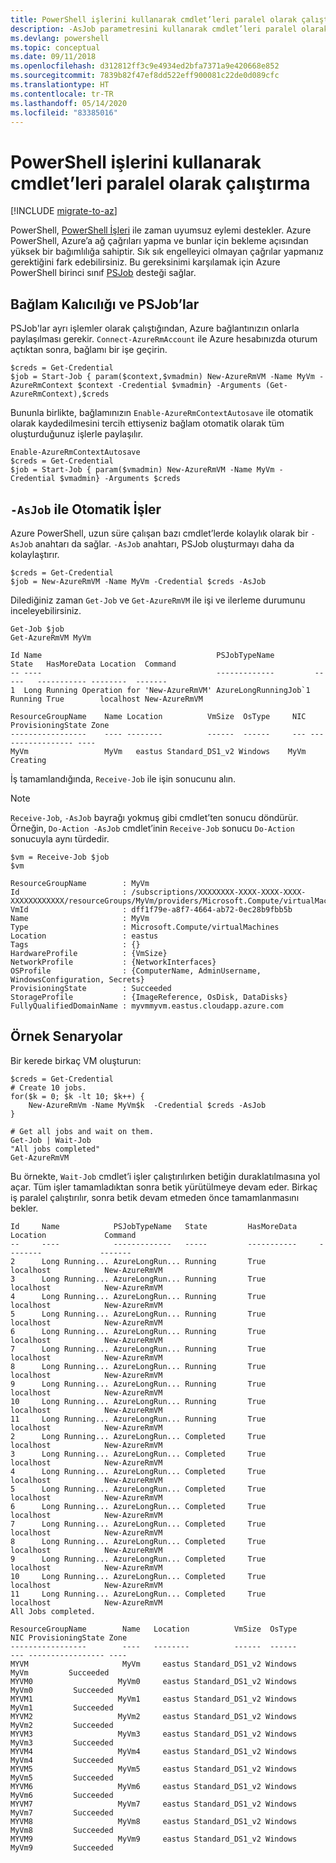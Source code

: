 ```yaml
---
title: PowerShell işlerini kullanarak cmdlet’leri paralel olarak çalıştırma
description: -AsJob parametresini kullanarak cmdlet’leri paralel olarak çalıştırma yönergeleri.
ms.devlang: powershell
ms.topic: conceptual
ms.date: 09/11/2018
ms.openlocfilehash: d312812ff3c9e4934ed2bfa7371a9e420668e852
ms.sourcegitcommit: 7839b82f47ef8dd522eff900081c22de0d089cfc
ms.translationtype: HT
ms.contentlocale: tr-TR
ms.lasthandoff: 05/14/2020
ms.locfileid: "83385016"
---
```

# <a name="running-cmdlets-in-parallel-using-powershell-jobs"></a>PowerShell işlerini kullanarak cmdlet’leri paralel olarak çalıştırma

[!INCLUDE [migrate-to-az](../includes/migrate-to-az.md)]

PowerShell, [PowerShell İşleri](/powershell/module/microsoft.powershell.core/about/about_jobs) ile zaman uyumsuz eylemi destekler.
Azure PowerShell, Azure’a ağ çağrıları yapma ve bunlar için bekleme açısından yüksek bir bağımlılığa sahiptir. Sık sık engelleyici olmayan çağrılar yapmanız gerektiğini fark edebilirsiniz. Bu gereksinimi karşılamak için Azure PowerShell birinci sınıf [PSJob](/powershell/module/microsoft.powershell.core/about/about_jobs) desteği sağlar.

## <a name="context-persistence-and-psjobs"></a>Bağlam Kalıcılığı ve PSJob’lar

PSJob'lar ayrı işlemler olarak çalıştığından, Azure bağlantınızın onlarla paylaşılması gerekir. `Connect-AzureRmAccount` ile Azure hesabınızda oturum açtıktan sonra, bağlamı bir işe geçirin.

```azurepowershell-interactive
$creds = Get-Credential
$job = Start-Job { param($context,$vmadmin) New-AzureRmVM -Name MyVm -AzureRmContext $context -Credential $vmadmin} -Arguments (Get-AzureRmContext),$creds
```

Bununla birlikte, bağlamınızın `Enable-AzureRmContextAutosave` ile otomatik olarak kaydedilmesini tercih ettiyseniz bağlam otomatik olarak tüm oluşturduğunuz işlerle paylaşılır.

```azurepowershell-interactive
Enable-AzureRmContextAutosave
$creds = Get-Credential
$job = Start-Job { param($vmadmin) New-AzureRmVM -Name MyVm -Credential $vmadmin} -Arguments $creds
```

## <a name="automatic-jobs-with--asjob"></a>`-AsJob` ile Otomatik İşler

Azure PowerShell, uzun süre çalışan bazı cmdlet’lerde kolaylık olarak bir `-AsJob` anahtarı da sağlar.
`-AsJob` anahtarı, PSJob oluşturmayı daha da kolaylaştırır.

```azurepowershell-interactive
$creds = Get-Credential
$job = New-AzureRmVM -Name MyVm -Credential $creds -AsJob
```

Dilediğiniz zaman `Get-Job` ve `Get-AzureRmVM` ile işi ve ilerleme durumunu inceleyebilirsiniz.

```azurepowershell-interactive
Get-Job $job
Get-AzureRmVM MyVm
```

```output
Id Name                                       PSJobTypeName         State   HasMoreData Location  Command
-- ----                                       -------------         -----   ----------- --------  -------
1  Long Running Operation for 'New-AzureRmVM' AzureLongRunningJob`1 Running True        localhost New-AzureRmVM

ResourceGroupName    Name Location          VmSize  OsType     NIC ProvisioningState Zone
-----------------    ---- --------          ------  ------     --- ----------------- ----
MyVm                 MyVm   eastus Standard_DS1_v2 Windows    MyVm          Creating
```

İş tamamlandığında, `Receive-Job` ile işin sonucunu alın.

> [!NOTE]
> `Receive-Job`, `-AsJob` bayrağı yokmuş gibi cmdlet’ten sonucu döndürür.
> Örneğin, `Do-Action -AsJob` cmdlet’inin `Receive-Job` sonucu `Do-Action` sonucuyla aynı türdedir.

```azurepowershell-interactive
$vm = Receive-Job $job
$vm
```

```output
ResourceGroupName        : MyVm
Id                       : /subscriptions/XXXXXXXX-XXXX-XXXX-XXXX-XXXXXXXXXXXX/resourceGroups/MyVm/providers/Microsoft.Compute/virtualMachines/MyVm
VmId                     : dff1f79e-a8f7-4664-ab72-0ec28b9fbb5b
Name                     : MyVm
Type                     : Microsoft.Compute/virtualMachines
Location                 : eastus
Tags                     : {}
HardwareProfile          : {VmSize}
NetworkProfile           : {NetworkInterfaces}
OSProfile                : {ComputerName, AdminUsername, WindowsConfiguration, Secrets}
ProvisioningState        : Succeeded
StorageProfile           : {ImageReference, OsDisk, DataDisks}
FullyQualifiedDomainName : myvmmyvm.eastus.cloudapp.azure.com
```

## <a name="example-scenarios"></a>Örnek Senaryolar

Bir kerede birkaç VM oluşturun:

```azurepowershell-interactive
$creds = Get-Credential
# Create 10 jobs.
for($k = 0; $k -lt 10; $k++) {
    New-AzureRmVm -Name MyVm$k  -Credential $creds -AsJob
}

# Get all jobs and wait on them.
Get-Job | Wait-Job
"All jobs completed"
Get-AzureRmVM
```

Bu örnekte, `Wait-Job` cmdlet’i işler çalıştırılırken betiğin duraklatılmasına yol açar. Tüm işler tamamladıktan sonra betik yürütülmeye devam eder. Birkaç iş paralel çalıştırılır, sonra betik devam etmeden önce tamamlanmasını bekler.

```output
Id     Name            PSJobTypeName   State         HasMoreData     Location             Command
--     ----            -------------   -----         -----------     --------             -------
2      Long Running... AzureLongRun... Running       True            localhost            New-AzureRmVM
3      Long Running... AzureLongRun... Running       True            localhost            New-AzureRmVM
4      Long Running... AzureLongRun... Running       True            localhost            New-AzureRmVM
5      Long Running... AzureLongRun... Running       True            localhost            New-AzureRmVM
6      Long Running... AzureLongRun... Running       True            localhost            New-AzureRmVM
7      Long Running... AzureLongRun... Running       True            localhost            New-AzureRmVM
8      Long Running... AzureLongRun... Running       True            localhost            New-AzureRmVM
9      Long Running... AzureLongRun... Running       True            localhost            New-AzureRmVM
10     Long Running... AzureLongRun... Running       True            localhost            New-AzureRmVM
11     Long Running... AzureLongRun... Running       True            localhost            New-AzureRmVM
2      Long Running... AzureLongRun... Completed     True            localhost            New-AzureRmVM
3      Long Running... AzureLongRun... Completed     True            localhost            New-AzureRmVM
4      Long Running... AzureLongRun... Completed     True            localhost            New-AzureRmVM
5      Long Running... AzureLongRun... Completed     True            localhost            New-AzureRmVM
6      Long Running... AzureLongRun... Completed     True            localhost            New-AzureRmVM
7      Long Running... AzureLongRun... Completed     True            localhost            New-AzureRmVM
8      Long Running... AzureLongRun... Completed     True            localhost            New-AzureRmVM
9      Long Running... AzureLongRun... Completed     True            localhost            New-AzureRmVM
10     Long Running... AzureLongRun... Completed     True            localhost            New-AzureRmVM
11     Long Running... AzureLongRun... Completed     True            localhost            New-AzureRmVM
All Jobs completed.

ResourceGroupName        Name   Location          VmSize  OsType           NIC ProvisioningState Zone
-----------------        ----   --------          ------  ------           --- ----------------- ----
MYVM                     MyVm     eastus Standard_DS1_v2 Windows          MyVm         Succeeded
MYVM0                   MyVm0     eastus Standard_DS1_v2 Windows         MyVm0         Succeeded
MYVM1                   MyVm1     eastus Standard_DS1_v2 Windows         MyVm1         Succeeded
MYVM2                   MyVm2     eastus Standard_DS1_v2 Windows         MyVm2         Succeeded
MYVM3                   MyVm3     eastus Standard_DS1_v2 Windows         MyVm3         Succeeded
MYVM4                   MyVm4     eastus Standard_DS1_v2 Windows         MyVm4         Succeeded
MYVM5                   MyVm5     eastus Standard_DS1_v2 Windows         MyVm5         Succeeded
MYVM6                   MyVm6     eastus Standard_DS1_v2 Windows         MyVm6         Succeeded
MYVM7                   MyVm7     eastus Standard_DS1_v2 Windows         MyVm7         Succeeded
MYVM8                   MyVm8     eastus Standard_DS1_v2 Windows         MyVm8         Succeeded
MYVM9                   MyVm9     eastus Standard_DS1_v2 Windows         MyVm9         Succeeded
```
